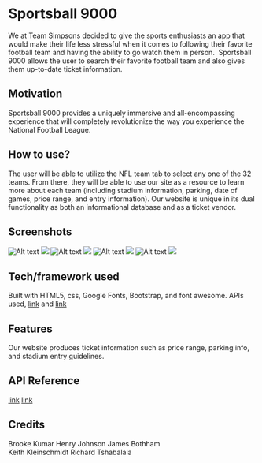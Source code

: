 # Sportsball 9000

We at Team Simpsons decided to give the sports enthusiasts an app that would make their life less stressful when it comes to following their favorite football team and having the ability to go watch them in person.  Sportsball 9000 allows the user to search their favorite football team and also gives them up-to-date ticket information.

## Motivation

Sportsball 9000 provides a uniquely immersive and all-encompassing experience that will completely revolutionize the way you experience the National Football League.

## How to use? 

The user will be able to utilize the NFL team tab to select any one of the 32 teams.  From there, they will be able to use our site as a resource to learn more about each team (including stadium information, parking, date of games, price range, and entry information).  Our website is unique in its dual functionality as both an informational database and as a ticket vendor.


## Screenshots

![Alt text](https://github.com/brookekumar/TeamSimpsons/assets/images/homepage.jpg?raw=true "homepage")
<img src="assets/img/homepage.jpg">
![Alt text](https://github.com/brookekumar/TeamSimpsons/assets/images/hamburgerdropdown.jpg?raw=true "dropdown tab")
<img src="assets/img/hamburgerdropdown.jpg">
![Alt text](https://github.com/brookekumar/TeamSimpsons/assets/images/selectteam.jpg?raw=true "select team option")
<img src="assets/img/selectteam.jpg">
![Alt text](https://github.com/brookekumar/TeamSimpsons/assets/images/stadiuminfo.jpg?raw=true "stadium info")
<img src="assets/img/stadiuminfo.jpg">



## Tech/framework used

Built with HTML5, css, Google Fonts, Bootstrap, and font awesome.  APIs used, [link]("https://www.thesportsdb.com/api/v1/json/) and [link](https://app.ticketmaster.com/discovery/v2/events.json?)

## Features
Our website produces ticket information such as price range, parking info, and stadium entry guidelines.



## API Reference

 [link]("https://www.thesportsdb.com/api/v1/json/)
 [link](https://app.ticketmaster.com/discovery/v2/events.json?)

## Credits

<!-- Include team members -->
Brooke Kumar
Henry Johnson
James Bothham  
Keith Kleinschmidt
Richard Tshabalala